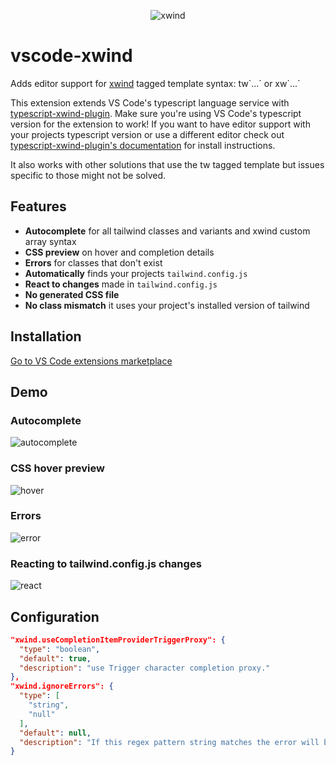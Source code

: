 <p align="center">
  <img src="https://github.com/Arthie/vscode-xwind/raw/master/resources/header.png" alt="xwind">
</p>

# vscode-xwind

Adds editor support for [xwind](https://github.com/Arthie/xwind/tree/master/packages/macro) tagged template syntax: tw\`...\` or xw\`...\`

This extension extends VS Code's typescript language service with [typescript-xwind-plugin](https://github.com/Arthie/xwind/tree/master/packages/typescript-plugin).
Make sure you're using VS Code's typescript version for the extension to work!
If you want to have editor support with your projects typescript version or use a different editor check out
[typescript-xwind-plugin's documentation](https://github.com/Arthie/xwind/tree/master/packages/typescript-plugin) for install instructions.

It also works with other solutions that use the tw tagged template but issues specific to those might not be solved.

## Features

- **Autocomplete** for all tailwind classes and variants and xwind custom array syntax
- **CSS preview** on hover and completion details
- **Errors** for classes that don't exist
- **Automatically** finds your projects `tailwind.config.js`
- **React to changes** made in `tailwind.config.js`
- **No generated CSS file**
- **No class mismatch** it uses your project's installed version of tailwind

## Installation

[Go to VS Code extensions marketplace](https://marketplace.visualstudio.com/items?itemName=Arthie.vscode-xwind)

## Demo

### Autocomplete

![autocomplete](https://github.com/Arthie/vscode-xwind/raw/master/resources/autocomplete.gif)

### CSS hover preview

![hover](https://github.com/Arthie/vscode-xwind/raw/master/resources/hover.gif)

### Errors

![error](https://github.com/Arthie/vscode-xwind/raw/master/resources/error.gif)

### Reacting to tailwind.config.js changes

![react](https://github.com/Arthie/vscode-xwind/raw/master/resources/react.gif)

## Configuration

```json
"xwind.useCompletionItemProviderTriggerProxy": {
  "type": "boolean",
  "default": true,
  "description": "use Trigger character completion proxy."
},
"xwind.ignoreErrors": {
  "type": [
    "string",
    "null"
  ],
  "default": null,
  "description": "If this regex pattern string matches the error will be ignored"
}
```
